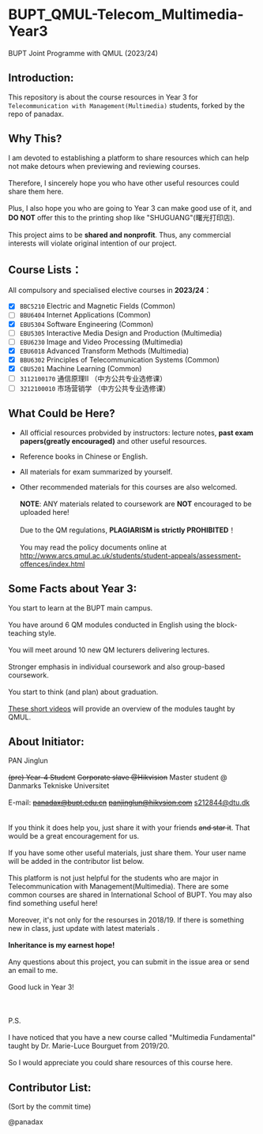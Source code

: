 # BUPT_QMUL-Telecom_Multimedia-Year3 
BUPT Joint Programme with QMUL (2023/24)

## Introduction:
This repository is about the course resources in Year 3 for `Telecommunication with Management(Multimedia)` students, forked by the repo of panadax.

## Why This?
I am devoted to establishing a platform to share resources which can help not make detours when previewing and reviewing courses.
<br /><br /> Therefore, I sincerely hope you who have other useful resources could share them here.
<br /><br /> Plus, I also hope you who are going to Year 3 can make good use of it, and **DO NOT** offer this to the printing shop like "SHUGUANG"(曙光打印店).
<br /><br /> This project aims to be **shared and nonprofit**. Thus, any commercial interests will violate original intention of our project.
## Course Lists：
All compulsory and specialised elective courses in **2023/24**：
<br /> 
- [x] `BBC5210` Electric and Magnetic Fields (Common)
- [ ] `BBU6404` Internet Applications (Common)
- [x] `EBU5304` Software Engineering (Common)
- [ ] `EBU5305` Interactive Media Design and Production (Multimedia)
- [ ] `EBU6230` Image and Video Processing (Multimedia)
- [x] `EBU6018` Advanced Transform Methods (Multimedia)
- [x] `BBU6302` Principles of Telecommunication Systems (Common)
- [x] `CBU5201`	Machine Learning (Common)
- [ ] `3112100170` 通信原理II （中方公共专业选修课）
- [ ] `3212100010` 市场营销学 （中方公共专业选修课）

## What Could be Here?
-  All official resources probvided by instructors: lecture notes, **past exam papers(greatly encouraged)** and other useful resources.

-  Reference books in Chinese or English.

-  All materials for exam summarized by yourself.

-  Other recommended materials for this courses are also welcomed.
<br /><br /> **NOTE**: ANY materials related to coursework are **NOT** encouraged to be uploaded here!
<br /><br /> Due to the QM regulations, **PLAGIARISM is strictly PROHIBITED**！
<br /><br /> You may read the policy documents online at http://www.arcs.qmul.ac.uk/students/student-appeals/assessment-offences/index.html

## Some Facts about Year 3: 
You start to learn at the BUPT main campus.
<br /><br /> You have around 6 QM modules conducted in English using the block-teaching style.
<br /><br /> You will meet around 10 new QM lecturers delivering lectures.
<br /><br /> Stronger emphasis in individual coursework and also group-based coursework.
<br /><br /> You start to think (and plan) about graduation.
<br /><br /> [These short videos](https://qmplus.qmul.ac.uk/mod/page/view.php?id=359092) will provide an overview of the modules taught by QMUL.

## About Initiator: 
PAN Jinglun
<br /><br /> ~~(pre) Year-4 Student~~ ~~Corporate slave @Hikvision~~ Master student @ Danmarks Tekniske Universitet
<br /><br /> E-mail: ~~panadax@bupt.edu.cn~~ ~~panjinglun@hikvsion.com~~ s212844@dtu.dk
<br /> 
<br /><br /> If you think it does help you, just share it with your friends ~~and star it~~. That would be a great encouragement for us.
<br /><br /> If you have some other useful materials, just share them. Your user name will be added in the contributor list below.
<br /><br /> This platform is not just helpful for the students who are major in Telecommunication with Management(Multimedia). There are some common courses are shared in International School of BUPT. You may also find something useful here!
<br /><br /> Moreover, it's not only for the resourses in 2018/19. If there is something new in class, just update with latest materials .
<br /><br /> **Inheritance is my earnest hope!**
<br /><br /> Any questions about this project, you can submit in the issue area or send an email to me.
<br /><br /> Good luck in Year 3!
<br /><br /> 
<br /> <br />P.S. 
<br /><br /> I have noticed that you have a new course called "Multimedia Fundamental" taught by Dr. Marie-Luce Bourguet from 2019/20.
<br /><br /> So I would appreciate you could share resources of this course here.



## Contributor List:

(Sort by the commit time)

@panadax
